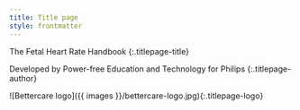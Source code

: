 ```yaml
---
title: Title page
style: frontmatter
---
```


The Fetal Heart Rate Handbook
{:.titlepage-title}

Developed by Power-free Education and Technology for Philips
{:.titlepage-author}

![Bettercare logo]({{ images }}/bettercare-logo.jpg){:.titlepage-logo} 